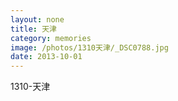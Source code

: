 ```yaml
---
layout: none
title: 天津
category: memories
image: /photos/1310天津/_DSC0788.jpg
date: 2013-10-01
---
```

1310-天津